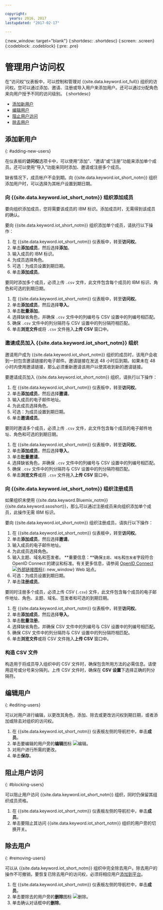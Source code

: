 ```yaml
---

copyright:
  years: 2016, 2017
lastupdated: "2017-02-17"

---
```


{:new_window: target="blank"}
{:shortdesc: .shortdesc}
{:screen: .screen}
{:codeblock: .codeblock}
{:pre: .pre}

# 管理用户访问权

在“访问权”仪表板中，可以控制和管理对 {{site.data.keyword.iot_full}} 组织的访问权。您可以通过添加、邀请、注册或导入用户来添加用户。还可以通过分配角色来向用户授予不同的访问级别。
{:shortdesc}

- [添加新用户](#adding-new-users)
- [编辑用户](#editing-users)
- [阻止用户访问](#blocking-users)
- [除去用户](#removing-users)

## 添加新用户
{: #adding-new-users}

在仪表板的**访问权**选项卡中，可以使用“添加”、“邀请”或“注册”功能来添加单个成员。还可以使用“导入”功能来同时添加、邀请或注册多个成员。

缺省情况下，成员帐户不会到期。向 {{site.data.keyword.iot_short_notm}} 组织添加用户时，可以选择为其帐户设置到期日期。

### 向 {{site.data.keyword.iot_short_notm}} 组织添加成员

要向组织添加成员，您将需要该成员的 IBM 标识。添加成员时，无需得到该成员的确认。

要向 {{site.data.keyword.iot_short_notm}} 组织添加单个成员，请执行以下操作：
1. 在 {{site.data.keyword.iot_short_notm}} 仪表板中，转至**访问权**。
2. 单击**添加成员**，然后选择**添加**。
3. 输入成员的 IBM 标识。
4. 为成员选择角色。
5. 可选：为成员设置到期日期。
6. 单击**添加成员**。

要同时添加多个成员，必须上传 `.csv` 文件，此文件包含每个成员的 IBM 标识、角色和可选的到期日期。
1. 在 {{site.data.keyword.iot_short_notm}} 仪表板中，转至**访问权**。
2. 单击**添加成员**，然后选择**导入**。
3. 单击**批量添加**。
4. 选择缺省角色，并确保 `.csv` 文件中的列编号与 CSV 设置中的列编号相匹配。
5. 确保 `.csv` 文件中的列分隔符与 CSV 设置中的列分隔符相匹配。
6. 单击**浏览文件**或将 `.csv` 文件拖入**上传 CSV** 窗口中。

### 邀请成员加入 {{site.data.keyword.iot_short_notm}} 组织

邀请用户成为 {{site.data.keyword.iot_short_notm}} 组织的成员时，该用户会收到一封包含邀请链接的电子邮件。邀请链接在发送 48 小时后到期。如果未在 48 小时内使用邀请链接，那么必须重新邀请该用户以使其收到新的邀请链接。

要邀请成员加入 {{site.data.keyword.iot_short_notm}} 组织，请执行以下操作：
1. 在 {{site.data.keyword.iot_short_notm}} 仪表板中，转至**访问权**。
2. 单击**添加成员**，然后选择**邀请**。
3. 输入成员的电子邮件地址。
4. 为此成员选择角色。
5. 可选：为成员设置到期日期。
6. 单击**邀请成员**。

要同时邀请多个成员，必须上传 `.csv` 文件，此文件包含每个成员的电子邮件地址、角色和可选的到期日期。
1. 在 {{site.data.keyword.iot_short_notm}} 仪表板中，转至**访问权**。
2. 单击**添加成员**，然后选择**导入**。
3. 单击**批量邀请**。
4. 选择缺省角色，并确保 `.csv` 文件中的列编号与 CSV 设置中的列编号相匹配。
5. 确保 `.csv` 文件中的列分隔符与 CSV 设置中的列分隔符相匹配。
6. 单击**浏览文件**或将 `.csv` 文件拖入**上传 CSV** 窗口中。

### 向 {{site.data.keyword.iot_short_notm}} 组织注册成员

如果组织未使用 {{site.data.keyword.Bluemix_notm}} {{site.data.keyword.ssoshort}}，那么可以通过注册成员来向组织添加单个成员，此操作无需 IBM 标识。

要向 {{site.data.keyword.iot_short_notm}} 组织注册成员，请执行以下操作：
1. 在 {{site.data.keyword.iot_short_notm}} 仪表板中，转至**访问权**。
2. 单击**添加成员**，然后选择**邀请**。
3. 输入成员的电子邮件地址。
4. 为此成员选择角色。
5. 输入主题、域名和签发者。
   **重要信息：**确保`主题`、`域名`和`签发者`字段符合 OpenID Connect 的建议和标准。有关更多信息，请参阅 [OpenID Connect ![外部链接图标](../../icons/launch-glyph.svg)](http://openid.net/connect/){: new_window} Web 站点。
6. 可选：为成员设置到期日期。
7. 单击**注册成员**。

要同时注册多个成员，必须上传 CSV (`.csv`) 文件，此文件包含每个成员的电子邮件地址、角色、主题、域名、签发者和可选的到期日期。
1. 在 {{site.data.keyword.iot_short_notm}} 仪表板中，转至**访问权**。
2. 单击**添加成员**，然后选择**导入**。
3. 单击**批量注册**。
4. 选择缺省角色，并确保 CSV 文件中的列编号与 CSV 设置中的列编号相匹配。
5. 确保 CSV 文件中的列分隔符与 CSV 设置中的列分隔符相匹配。
6. 单击**浏览文件**或将 CSV 文件拖入**上传 CSV** 窗口中。

### 构造 CSV 文件

构造用于将成员导入组织中的 CSV 文件时，确保包含所用方法的必需信息。请使用逗号或分号来分隔列。上传 CSV 文件时，确保在 **CSV 设置**下选择正确的列分隔符。

## 编辑用户
{: #editing-users}

可以对用户进行编辑，以更改其角色，添加、除去或更改访问权到期日期，或者添加或除去对组织的访问权。

1. 在 {{site.data.keyword.iot_short_notm}} 仪表板左侧的导航栏中，单击**成员**。
2. 单击要编辑的用户旁的**编辑**图标 ![编辑](/docs/images/edit_32.svg)。
3. 对用户进行所需的更改。
4. 单击**保存**。

## 阻止用户访问
{: #blocking-users}

可以阻止用户访问 {{site.data.keyword.iot_short_notm}} 组织，同时仍保留其组织成员资格。

1. 在 {{site.data.keyword.iot_short_notm}} 仪表板左侧的导航栏中，单击**成员**。
2. 单击要阻止其访问 {{site.data.keyword.iot_short_notm}} 组织的用户旁的切换开关。


## 除去用户
{: #removing-users}

可以从 {{site.data.keyword.iot_short_notm}} 组织中完全除去用户。除去用户的操作不可撤销，要恢复已除去用户的访问权，必须将相应用户[添加到平台](#adding-new-users)。

1. 在 {{site.data.keyword.iot_short_notm}} 仪表板左侧的导航栏中，单击**成员**。
2. 单击要除去的用户旁的**删除**图标 ![删除](/docs/images/trash_32.svg)。
3. 单击确认对话框中的**删除**。

